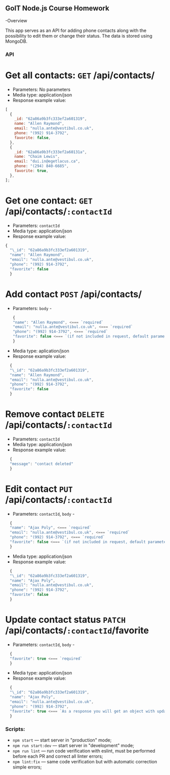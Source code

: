 ## GoIT Node.js Course Homework

-Overview

This app serves as an API for adding phone contacts along with the possibility to edit them or change their status.
The data is stored using MongoDB.

### API

# Get all contacts: `GET` /api/contacts/

- Parameters: No parameters
- Media type: application/json
- Response example value:

```javascript
[
  {
    _id: "62a86a9b3fc333ef2a601319",
    name: "Allen Raymond",
    email: "nulla.ante@vestibul.co.uk",
    phone: "(992) 914-3792",
    favorite: false,
  },
  {
    _id: "62a86a9b3fc333ef2a60131a",
    name: "Chaim Lewis",
    email: "dui.in@egetlacus.ca",
    phone: "(294) 840-6685",
    favorite: true,
  },
];
```

# Get one contact: `GET` /api/contacts/`:contactId`

- Parameters: `contactId`
- Media type: application/json
- Response example value:

```javascript
{
  "\_id": "62a86a9b3fc333ef2a601319",
  "name": "Allen Raymond",
  "email": "nulla.ante@vestibul.co.uk",
  "phone": "(992) 914-3792",
  "favorite": false
  }
```

# Add contact `POST` /api/contacts/

- Parameters: `body` -
  ```javascript
  {
  "name": "Allen Raymond", <=== `required`
  "email": "nulla.ante@vestibul.co.uk", <=== `required`
  "phone": "(992) 914-3792", <=== `required`
  "favorite": false <=== `(if not included in request, default parameter will be `false`)`
  }
  ```
- Media type: aplication/json
- Response example value:

```javascript
  {
  "\_id": "62a86a9b3fc333ef2a601319",
  "name": "Allen Raymond",
  "email": "nulla.ante@vestibul.co.uk",
  "phone": "(992) 914-3792",
  "favorite": false
  }
```

# Remove contact `DELETE` /api/contacts/`:contactId`

- Parameters: `contactId`
- Media type: application/json
- Response example value:

```javascript
  {
  "message": "contact deleted"
  }
```

# Edit contact `PUT` /api/contacts/`:contactId`

- Parameters: `contactId`, `body` -

```javascript
  {
  "name": "Ajax Poly", <=== `required`
  "email": "nulla.ante@vestibul.co.uk", <=== `required`
  "phone": "(992) 914-3792", <=== `required`
  "favorite": false <=== `(if not included in request, default parameter will be `false`)`
  }
```

- Media type: application/json
- Response example value:

```javascript
  {
  "\_id": "62a86a9b3fc333ef2a601319",
  "name": "Ajax Poly",
  "email": "nulla.ante@vestibul.co.uk",
  "phone": "(992) 914-3792",
  "favorite": false
  }
```

# Update contact status `PATCH` /api/contacts/`:contactId`/favorite

- Parameters: `contactId`, `body` -

```javascript
  {
  "favorite": true <=== `required`
  }
```

- Media type: application/json
- Response example value:

```javascript
  {
  "\_id": "62a86a9b3fc333ef2a601319",
  "name": "Ajax Poly",
  "email": "nulla.ante@vestibul.co.uk",
  "phone": "(992) 914-3792",
  "favorite": true <=== `As a response you will get an object with updated status "favorite"`
  }
```

### Scripts:

- `npm start` &mdash; start server in "production" mode;
- `npm run start:dev` &mdash; start server in "development" mode;
- `npm run lint` &mdash; run code verification with eslint, must be performed before each PR and correct all linter errors;
- `npm lint:fix` &mdash; same code verification but with automatic correction simple errors;

```

```
